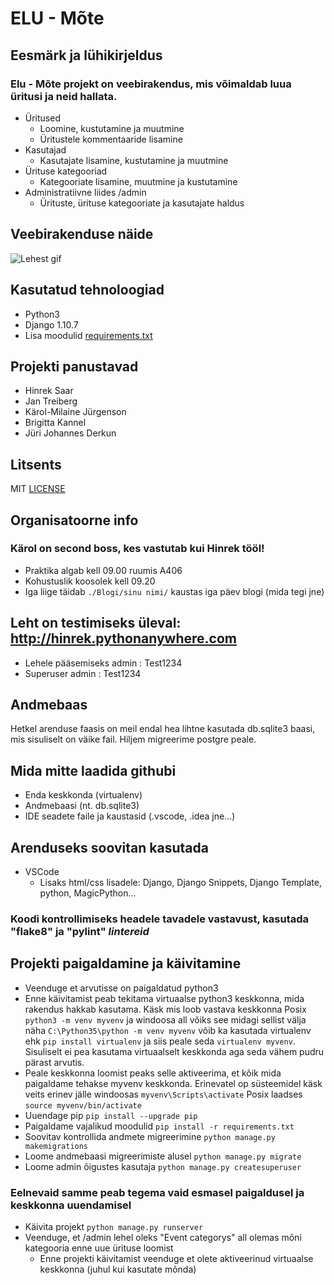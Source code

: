 # ELU - Mõte

## Eesmärk ja lühikirjeldus

### Elu - Mõte projekt on veebirakendus, mis võimaldab luua üritusi ja neid hallata.

- Üritused
  - Loomine, kustutamine ja muutmine
  - Üritustele kommentaaride lisamine
- Kasutajad
  - Kasutajate lisamine, kustutamine ja muutmine
- Ürituse kategooriad
  - Kategooriate lisamine, muutmine ja kustutamine
- Administratiivne liides /admin
  - Ürituste, ürituse kategooriate ja kasutajate haldus

## Veebirakenduse näide

![Lehest gif](Pictures/J0Kh16lRC1.gif)

## Kasutatud tehnoloogiad

- Python3
- Django 1.10.7
- Lisa moodulid [requirements.txt](requirements.txt)

## Projekti panustavad

- Hinrek Saar
- Jan Treiberg
- Kärol-Milaine Jürgenson
- Brigitta Kannel
- Jüri Johannes Derkun

## Litsents

MIT [LICENSE](LICENSE)

## Organisatoorne info

### Kärol on second boss, kes vastutab kui Hinrek tööl!

- Praktika algab kell 09.00 ruumis A406
- Kohustuslik koosolek kell 09.20
- Iga liige täidab `./Blogi/sinu nimi/` kaustas iga päev blogi (mida tegi jne)

## Leht on testimiseks üleval: http://hinrek.pythonanywhere.com

- Lehele pääsemiseks admin : Test1234
- Superuser admin : Test1234

## Andmebaas

Hetkel arenduse faasis on meil endal hea lihtne kasutada db.sqlite3 baasi, mis sisuliselt on väike fail. Hiljem migreerime postgre peale.

## Mida mitte laadida githubi

- Enda keskkonda (virtualenv)
- Andmebaasi (nt. db.sqlite3)
- IDE seadete faile ja kaustasid (.vscode, .idea jne...)

## Arenduseks soovitan kasutada

- VSCode
  - Lisaks html/css lisadele: Django, Django Snippets, Django Template, python, MagicPython...

### Koodi kontrollimiseks headele tavadele vastavust, kasutada "flake8" ja "pylint" *lintereid*

## Projekti paigaldamine ja käivitamine

- Veenduge et arvutisse on paigaldatud python3
- Enne käivitamist peab tekitama virtuaalse python3 keskkonna, mida rakendus hakkab kasutama. Käsk mis loob vastava keskkonna Posix `python3 -m venv myvenv` ja windoosa all võiks see midagi sellist välja näha `C:\Python35\python -m venv myvenv` võib ka kasutada virtualenv ehk `pip install virtualenv` ja siis peale seda `virtualenv myvenv`. Sisuliselt ei pea kasutama virtuaalselt keskkonda aga seda vähem pudru pärast arvutis.
- Peale keskkonna loomist peaks selle aktiveerima, et kõik mida paigaldame tehakse myvenv keskkonda. Erinevatel op süsteemidel käsk veits erinev jälle windoosas `myvenv\Scripts\activate` Posix laadses `source myvenv/bin/activate`
- Uuendage pip `pip install --upgrade pip`
- Paigaldame vajalikud moodulid `pip install -r requirements.txt`
- Soovitav kontrollida andmete migreerimine `python manage.py makemigrations`
- Loome andmebaasi migreerimiste alusel `python manage.py migrate`
- Loome admin õigustes kasutaja `python manage.py createsuperuser`

### Eelnevaid samme peab tegema vaid esmasel paigaldusel ja keskkonna uuendamisel

- Käivita projekt `python manage.py runserver`
- Veenduge, et /admin lehel oleks "Event categorys" all olemas mõni kategooria enne uue ürituse loomist
  - Enne projekti käivitamist veenduge et olete aktiveerinud virtuaalse keskkonna (juhul kui kasutate mõnda)
